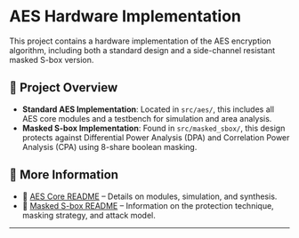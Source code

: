 # AES Hardware Implementation

This project contains a hardware implementation of the AES encryption algorithm, including both a standard design and a side-channel resistant masked S-box version.

## 🔐 Project Overview

- **Standard AES Implementation**: Located in `src/aes/`, this includes all AES core modules and a testbench for simulation and area analysis.
- **Masked S-box Implementation**: Found in `src/masked_sbox/`, this design protects against Differential Power Analysis (DPA) and Correlation Power Analysis (CPA) using 8-share boolean masking.

## 📂 More Information

- 📘 [AES Core README](src/aes/README.md) – Details on modules, simulation, and synthesis.
- 📘 [Masked S-box README](src/masked_sbox/README.md) – Information on the protection technique, masking strategy, and attack model.

---
